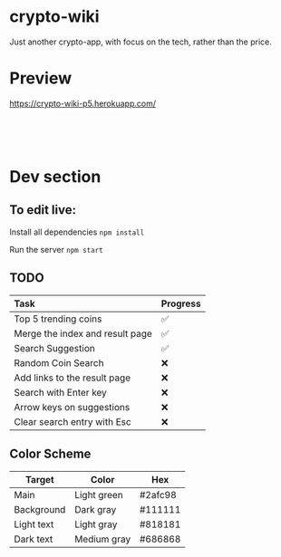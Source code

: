 # crypto-wiki
Just another crypto-app, with focus on the tech, rather than the price.

# Preview


https://crypto-wiki-p5.herokuapp.com/

<br>
<br>
<br>


# Dev section

## To edit live: 

Install all dependencies
`npm install`

Run the server
`npm start`

## TODO

| Task | Progress |
|:---- | -------- |
| Top 5 trending coins | :white_check_mark: |
| Merge the index and result page | :white_check_mark: |
| Search Suggestion | :white_check_mark: |
| Random Coin Search | :x: |
| Add links to the result page | :x: |
| Search with Enter key | :x: |
| Arrow keys on suggestions | :x: |
| Clear search entry with Esc | :x: |


## Color Scheme

| Target | Color | Hex | 
| ------ | ----- | --- |
| Main | Light green | #2afc98 |
| Background | Dark gray | #111111 |
| Light text | Light gray | #818181 |
| Dark text | Medium gray | #686868 |

